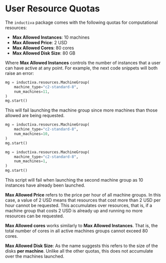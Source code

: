 # User Resource Quotas

The `inductiva` package comes with the following quotas for
computational resources:

+ **Max Allowed Instances**: 10 machines
+ **Max Allowed Price**: 2 USD
+ **Max Allowed Cores**: 80 cores
+ **Max Allowed Disk Size**: 80 GB

Where **Max Allowed Instances** controls the number of instances that
a user can have active at any point. For example, the next code
snippets will both raise an error:

```python
mg = inductiva.resources.MachineGroup(
    machine_type="c2-standard-8",
    num_machines=11,
)
mg.start()
```

This will fail launching the machine group since more machines than
those allowed are being requested.

```python
mg = inductiva.resources.MachineGroup(
    machine_type="c2-standard-8",
    num_machines=10,
)
mg.start()

mg = inductiva.resources.MachineGroup(
    machine_type="c2-standard-8",
    num_machines=1,
)
mg.start()
```

This script will fail when launching the second machine group as 10
instances have already been launched.

**Max Allowed Price** refers to the price per hour of all machine
  groups. In this case, a value of 2 USD means that resources that
  cost more than 2 USD per hour cannot be requested. This accumulates
  over resources, that is, if a machine group that costs 2 USD is
  already up and running no more resources can be requested.

**Max Allowed cores** works similarly to **Max Allowed
  Instances**. That is, the total number of cores in all active
  machines groups cannot exceed 80 cores.

**Max Allowed Disk Size**: As the name suggests this refers to the
  size of the disks **per machine**. Unlike all the other quotas, this
  does not accumulate over the machines launched.